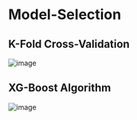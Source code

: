 # Model-Selection
## K-Fold Cross-Validation
![image](https://github.com/user-attachments/assets/69c7a8cf-f671-48f3-9a09-69ebc39ec7b5)

## XG-Boost Algorithm
![image](https://github.com/user-attachments/assets/349bb30b-ceb4-4cc5-9a31-85bdcc657266)

